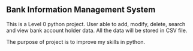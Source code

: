## Bank Information Management System
This is a Level 0 python project.  User able to add, modify, delete, search and view bank account holder data. All the data will be stored in CSV file.

The purpose of project is to improve my skills in python.
